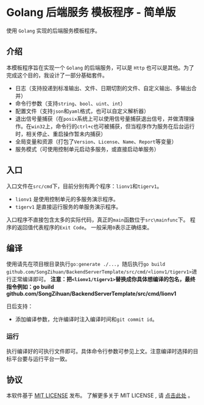 # Golang 后端服务 模板程序 - 简单版

使用 `Golang` 实现的后端服务模板程序。

## 介绍

本模板程序旨在实现一个 `Golang` 的后端服务，可以是 `Http` 也可以是其他。为了完成这个目的，我设计了一部分基础套件。

* 日志（支持投递到标准输出、文件、日期切割的文件、自定义输出、多输出合并）
* 命令行参数（支持`string`、`bool`、`uint`、`int`）
* 配置文件（支持`json`和`yaml`格式，也可以自定义解析器）
* 退出信号量捕获（在`posix`系统上可以使用信号量捕获退出信号，并做清理操作。在`win32`上，命令行的`ctrl+c`也可被捕获，但当程序作为服务在后台运行时，相关停止、重启操作暂未内捕获）
* 全局变量和资源（打包了`Version`、`License`、`Name`、`Report`等变量）
* 服务模式（可使用控制单元启动多服务，或直接启动单服务）

## 入口

入口文件在`src/cmd`下，目前分别有两个程序：`lionv1`和`tigerv1`。

* `lionv1` 是使用控制单元的多服务演示程序。
* `tigerv1` 是直接运行服务的单服务演示程序。

入口程序不直接包含太多的实际代码，真正的`main`函数位于`src\mainfunc`下。
程序的返回值代表程序的`Exit Code`。
一般采用`0`表示正确结束。

## 编译

使用请先在项目根目录执行`go:generate ./...`，随后执行`go build github.com/SongZihuan/BackendServerTemplate/src/cmd/<lionv1/tigerv1>`进行正常编译即可。
**注意：把`<lionv1/tigerv1>`替换成你具体想编译的包名，最终指令例如：go build github.com/SongZihuan/BackendServerTemplate/src/cmd/lionv1**

日后支持：

* 添加编译参数，允许编译时注入编译时间和`git commit id`。

### 运行
执行编译好的可执行文件即可。具体命令行参数可参见上文。注意编译时选择的目标平台要与运行平台一致。

## 协议
本软件基于 [MIT LICENSE](/LICENSE) 发布。
了解更多关于 MIT LICENSE , 请 [点击此处](https://mit-license.song-zh.com) 。

